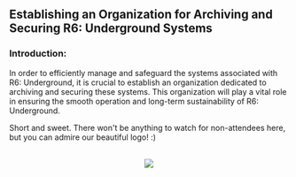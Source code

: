 ## Establishing an Organization for Archiving and Securing R6: Underground Systems

### Introduction:
In order to efficiently manage and safeguard the systems associated with R6: Underground, it is crucial to establish an organization dedicated to archiving and securing these systems. This organization will play a vital role in ensuring the smooth operation and long-term sustainability of R6: Underground.

Short and sweet. There won't be anything to watch for non-attendees here, but you can admire our beautiful logo! :)
<br><br>
<p align="center">
  <img src="https://cdn.discordapp.com/attachments/1108203245731582115/1108273737213685770/r6_underground.png" />
</p>
